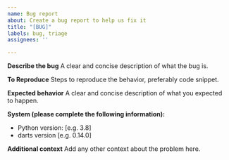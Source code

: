 ```yaml
---
name: Bug report
about: Create a bug report to help us fix it
title: "[BUG]"
labels: bug, triage
assignees: ''

---
```


**Describe the bug**
A clear and concise description of what the bug is.

**To Reproduce**
Steps to reproduce the behavior, preferably code snippet.

**Expected behavior**
A clear and concise description of what you expected to happen.

**System (please complete the following information):**

- Python version: [e.g. 3.8]
- darts version [e.g. 0.14.0]

**Additional context**
Add any other context about the problem here.
